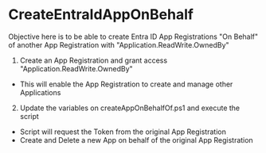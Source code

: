 # CreateEntraIdAppOnBehalf

Objective here is to be able to create Entra ID App Registrations "On Behalf" of another App Registration with "Application.ReadWrite.OwnedBy"

1) Create an App Registration and grant access "Application.ReadWrite.OwnedBy"
 - This will enable the App Registration to create and manage other Applications

2) Update the variables on createAppOnBehalfOf.ps1 and execute the script
 - Script will request the Token from the original App Registration
 -  Create and Delete a new App on behalf of the original App Registration